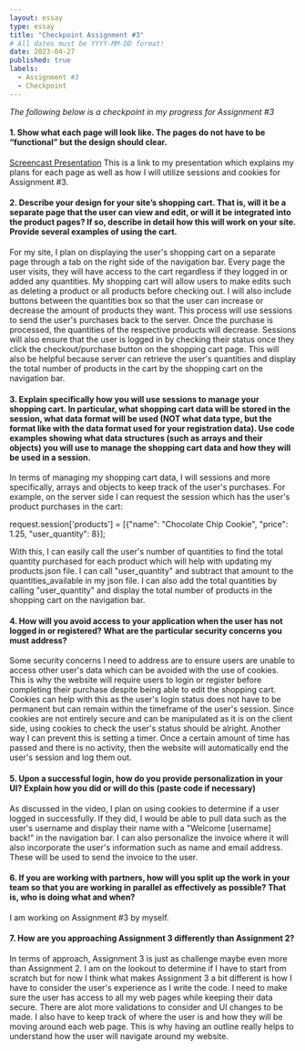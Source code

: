```yaml
---
layout: essay
type: essay
title: "Checkpoint Assignment #3"
# All dates must be YYYY-MM-DD format!
date: 2023-04-27
published: true
labels:
  - Assignment #3
  - Checkpoint
---
```

*The following below is a checkpoint in my progress for Assignment #3*

#### 1. Show what each page will look like. The pages do not have to be “functional” but the design should clear.

[Screencast Presentation](https://www.youtube.com/watch?v=gdVXj2aBA_Y) This is a link to my presentation which explains my plans for each page as well as how I will utilize sessions and cookies for Assignment #3.

#### 2. Describe your design for your site’s shopping cart. That is, will it be a separate page that the user can view and edit, or will it be integrated into the product pages? If so, describe in detail how this will work on your site. Provide several examples of using the cart.

For my site, I plan on displaying the user's shopping cart on a separate page through a tab on the right side of the navigation bar. Every page the user visits, they will have access to the cart regardless if they logged in or added any quantities. My shopping cart will allow users to make edits such as deleting a product or all products before checking out. I will also include buttons between the quantities box so that the user can increase or decrease the amount of products they want. This process will use sessions to send the user's purchases back to the server. Once the purchase is processed, the quantities of the respective products will decrease. Sessions will also ensure that the user is logged in by checking their status once they click the checkout/purchase button on the shopping cart page. This will also be helpful because server can retrieve the user's quantities and display the total number of products in the cart by the shopping cart on the navigation bar. 

#### 3. Explain specifically how you will use sessions to manage your shopping cart. In particular, what shopping cart data will be stored in the session, what data format will be used (NOT what data type, but the format like with the data format used for your registration data). Use code examples showing what data structures (such as arrays and their objects) you will use to manage the shopping cart data and how they will be used in a session.

In terms of managing my shopping cart data, I will sessions and more specifically, arrays and objects to keep track of the user's purchases. For example, on the server side I can request the session which has the user's product purchases in the cart: 

request.session\['products'] = \[{"name": "Chocolate Chip Cookie", "price": 1.25, "user_quantity": 8}];

With this, I can easily call the user's number of quantities to find the total quantity purchased for each product which will help with updating my products.json file. I can call "user_quantity" and subtract that amount to the quantities_available in my json file. I can also add the total quantities by calling "user_quantity" and display the total number of products in the shopping cart on the navigation bar. 

#### 4. How will you avoid access to your application when the user has not logged in or registered? What are the particular security concerns you must address?

Some security concerns I need to address are to ensure users are unable to access other user's data which can be avoided with the use of cookies. This is why the website will require users to login or register before completing their purchase despite being able to edit the shopping cart. Cookies can help with this as the user's login status does not have to be permanent but can remain within the timeframe of the user's session. Since cookies are not entirely secure and can be manipulated as it is on the client side, using cookies to check the user's status should be alright. Another way I can prevent this is setting a timer. Once a certain amount of time has passed and there is no activity, then the website will automatically end the user's session and log them out.

#### 5. Upon a successful login, how do you provide personalization in your UI? Explain how you did or will do this (paste code if necessary)

As discussed in the video, I plan on using cookies to determine if a user logged in successfully. If they did, I would be able to pull data such as the user's username and display their name with a "Welcome [username] back!" in the navigation bar. I can also personalize the invoice where it will also incorporate the user's information such as name and email address. These will be used to send the invoice to the user. 

#### 6. If you are working with partners, how will you split up the work in your team so that you are working in parallel as effectively as possible? That is, who is doing what and when?

I am working on Assignment #3 by myself.

#### 7. How are you approaching Assignment 3 differently than Assignment 2?

In terms of approach, Assignment 3 is just as challenge maybe even more than Assignment 2. I am on the lookout to determine if I have to start from scratch but for now I think what makes Assignment 3 a bit different is how I have to consider the user's experience as I write the code. I need to make sure the user has access to all my web pages while keeping their data secure. There are alot more validations to consider and UI changes to be made. I also have to keep track of where the user is and how they will be moving around each web page. This is why having an outline really helps to understand how the user will navigate around my website.

